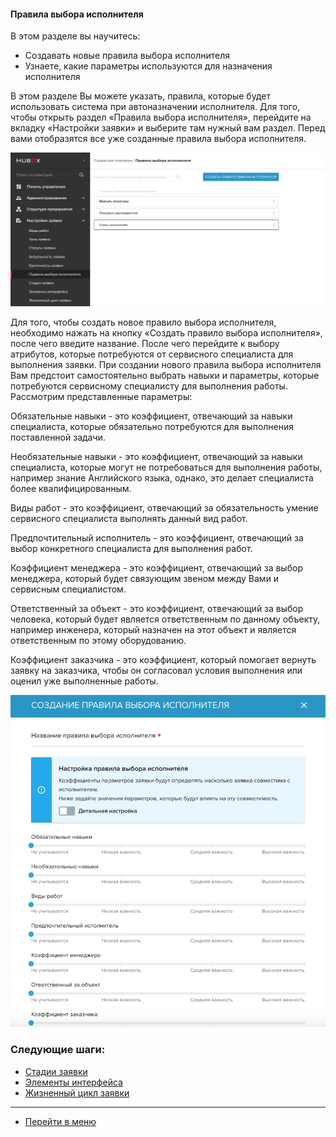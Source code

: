 #### Правила выбора исполнителя
В этом разделе вы научитесь:
- Создавать новые правила выбора исполнителя
- Узнаете, какие параметры используются для назначения исполнителя

В этом разделе Вы можете указать, правила, которые будет использовать система при автоназначении исполнителя. Для того, чтобы открыть раздел «Правила выбора исполнителя», перейдите на вкладку «Настройки заявки» и выберите там нужный вам раздел. Перед вами отобразятся все уже созданные правила выбора исполнителя.

![rule1](/attachments/images/FAQ_RU/RulesOfChoice/rule1.png)

Для того, чтобы создать новое правило выбора исполнителя, необходимо нажать на кнопку «Создать правило выбора исполнителя», после чего введите название. После чего перейдите к выбору атрибутов, которые потребуются от сервисного специалиста для выполнения заявки.
При создании нового правила выбора исполнителя Вам предстоит самостоятельно выбрать навыки и параметры, которые потребуются сервисному специалисту для выполнения работы.
Рассмотрим представленные параметры:

Обязательные навыки - это коэффициент, отвечающий за навыки специалиста, которые обязательно потребуются для выполнения поставленной задачи.

Необязательные навыки - это коэффициент, отвечающий за навыки специалиста, которые могут не потребоваться для выполнения работы, например знание Английского языка, однако, это делает специалиста более квалифицированным.

Виды работ - это коэффициент, отвечающий за обязательность умение сервисного специалиста выполнять данный вид работ.

Предпочтительный исполнитель - это коэффициент, отвечающий за выбор конкретного специалиста для выполнения работ.

Коэффициент менеджера - это коэффициент, отвечающий за выбор менеджера, который будет связующим звеном между Вами и сервисным специалистом.

Ответственный за объект - это коэффициент, отвечающий за выбор человека, который будет является ответственным по данному объекту, например инженера, который назначен на этот объект и является ответственным по этому оборудованию.

Коэффициент заказчика - это коэффициент, который помогает вернуть заявку на заказчика, чтобы он согласовал условия выполнения или оценил уже выполненные работы.

![rule2](/attachments/images/FAQ_RU/RulesOfChoice/rule2.png)



### Следующие шаги:
- [Стадии заявки](./StageType.md)
- [Элементы интерфейса](./InterfaceElements.md)
- [Жизненный цикл заявки](./TicketLifeCycle.md)

____
- [Перейти в меню](http://wiki.hubex.ru)
